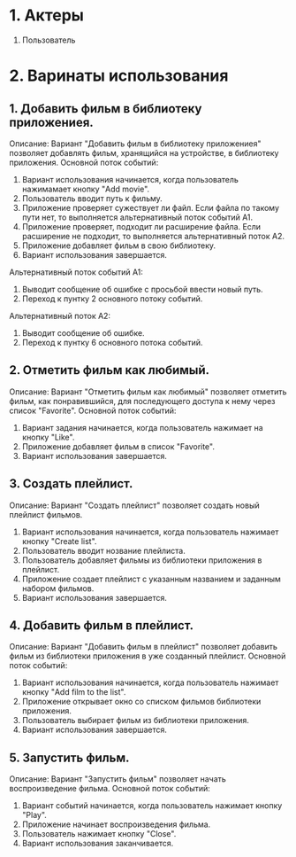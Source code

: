 # 1. Актеры
1. Пользователь

# 2. Варинаты использования
## 1. Добавить фильм в библиотеку приложениея.
Описание: Вариант "Добавить фильм в библиотеку приложениея" позволяет добавлять фильм, хранящийся на устройстве, в библиотеку приложения.
Основной поток событий:
1. Вариант использования начинается, когда пользователь нажимамает кнопку "Add movie".
2. Пользователь вводит путь к фильму.
3. Приложение проверяет сужествует ли файл. Если файла по такому пути нет, то выполняется альтернативный поток событий А1.
4. Приложение проверяет, подходит ли расширение файла. Если расширение не подходит, то выполняется альтернативный поток А2.
5. Приложение добавляет фильм в свою библиотеку.
6. Вариант использования завершается.

Альтернативный поток событий A1:
1. Выводит сообщение об ошибке с просьбой ввести новый путь.
2. Переход к пунтку 2 основного потоку событий.

Альтернативный поток А2:
1. Выводит сообщение об ошибке.
2. Переход к пунтку 6 основного потока событий.
## 2. Отметить фильм как любимый.
Описание: Вариант "Отметить фильм как любимый" позволяет отметить фильм, как понравившийся, для последующего доступа к нему через список "Favorite".
Основной поток событий:
1. Вариант задания начинается, когда пользователь нажимает на кнопку "Like".
2. Приложение добавляет фильм в список "Favorite".
3. Вариант использования завершается.
## 3. Создать плейлист.
Описание: Вариант "Создать плейлист" позволяет создать новый плейлист фильмов.
1. Вариант использования начинается, когда пользователь нажимает кнопку "Create list".
2. Пользователь вводит нозвание плейлиста.
3. Пользователь добавляет фильмы из библиотеки приложения в плейлист.
4. Приложение создает плейлист с указанным названием и заданным набором фильмов.
5. Вариант использования завершается.
## 4. Добавить фильм в плейлист.
Описание: Вариант "Добавить фильм в плейлист" позволяет добавить фильм из библиотеки приложения в уже созданный плейлист.
Основной поток событий: 
1. Вариант использования начинается, когда пользователь нажимает кнопку "Add film to the list".
2. Приложение открывает окно со списком фильмов библиотеки приложения.
3. Пользователь выбирает фильм из библиотеки приложения.
4. Вариант использования завершается.
## 5. Запустить фильм.
Описание: Вариант "Запустить фильм" позволяет начать воспроизведение фильма.
Основной поток событий: 
1. Вариант событий начинается, когда пользователь нажимает кнопку "Play".
2. Приложение начинает воспроизведения фильма.
3. Пользователь нажимает кнопку "Close". 
4. Вариант использования заканчивается.

